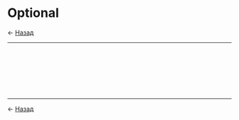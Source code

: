 # Optional

← [Назад][back]

---

```mojo

```

```mojo

```

```mojo

```

```mojo

```

```mojo

```

```mojo

```

```mojo

```

```mojo

```

---

← [Назад][back]

[back]: <.> "Назад к оглавлению"